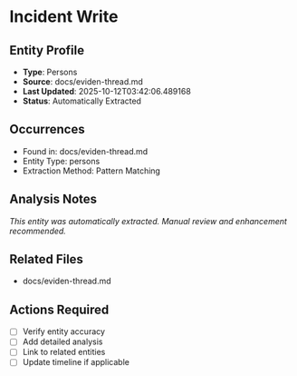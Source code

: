 # Incident Write

## Entity Profile
- **Type**: Persons
- **Source**: docs/eviden-thread.md
- **Last Updated**: 2025-10-12T03:42:06.489168
- **Status**: Automatically Extracted

## Occurrences
- Found in: docs/eviden-thread.md
- Entity Type: persons
- Extraction Method: Pattern Matching

## Analysis Notes
*This entity was automatically extracted. Manual review and enhancement recommended.*

## Related Files
- docs/eviden-thread.md

## Actions Required
- [ ] Verify entity accuracy
- [ ] Add detailed analysis
- [ ] Link to related entities
- [ ] Update timeline if applicable
